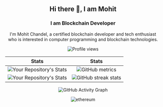 
<div id="header" align="center">

## Hi there 👋, I am Mohit
### I am Blockchain Developer

I'm Mohit Chandel, a certified blockchain developer and tech enthusiast who is interested in computer programming and blockchain technologies. 

![Profile views](https://gpvc.arturio.dev/mohitchandel) 
 
 Stats          |  Stats
:-------------------------:|:-------------------------:
![Your Repository's Stats](https://github-readme-stats.vercel.app/api?username=mohitchandel&show_icons=true)  |  ![GitHub metrics](https://metrics.lecoq.io/mohitchandel) 
![Your Repository's Stats](https://github-readme-stats.vercel.app/api/top-langs/?username=mohitchandel&theme=blue-green)  | ![GitHub streak stats](https://github-readme-streak-stats.herokuapp.com/?user=mohitchandel)

![GitHub Activity Graph](https://activity-graph.herokuapp.com/graph?username=mohitchandel)  
 
 ![ethereum](https://media4.giphy.com/media/6Jnbt9rItVcqQRl7ae/giphy.gif)
 
</div>
